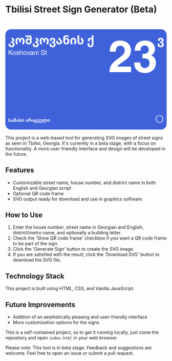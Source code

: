 # Tbilisi Street Sign Generator (Beta)

![Example Street Sign](./exprt-exmple-Koshkovani-street.svg)

This project is a web-based tool for generating SVG images of street signs as seen in Tbilisi, Georgia. It's currently in a beta stage, with a focus on functionality. A more user-friendly interface and design will be developed in the future.

## Features

- Customizable street name, house number, and district name in both English and Georgian script
- Optional QR code frame
- SVG output ready for download and use in graphics software

## How to Use

1. Enter the house number, street name in Georgian and English, district/metro name, and optionally a building letter.
2. Check the 'Show QR code frame' checkbox if you want a QR code frame to be part of the sign.
3. Click the 'Generate Sign' button to create the SVG image.
4. If you are satisfied with the result, click the 'Download SVG' button to download the SVG file.

## Technology Stack

This project is built using HTML, CSS, and Vanilla JavaScript. 

## Future Improvements

- Addition of an aesthetically pleasing and user-friendly interface
- More customization options for the signs

This is a self-contained project, so to get it running locally, just clone the repository and open `index.html` in your web browser.

Please note: This tool is in beta stage. Feedback and suggestions are welcome. Feel free to open an issue or submit a pull request.